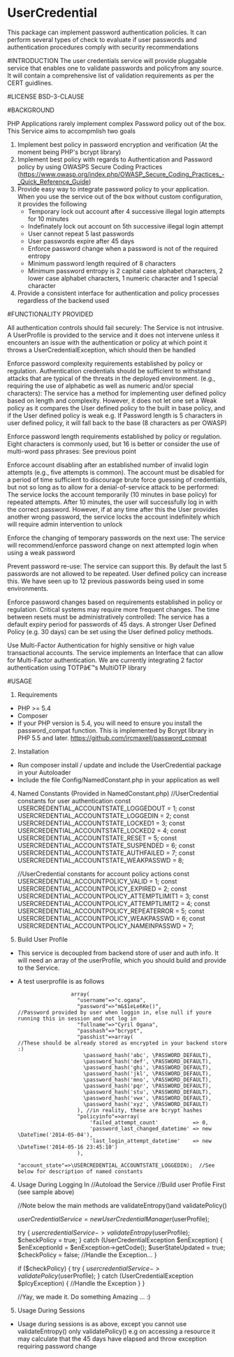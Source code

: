 # UserCredential
This package can implement password authentication policies. It can perform several types of check to evaluate if user passwords and authentication procedures comply with security recommendations

#INTRODUCTION
The user credentials service will provide pluggable service that enables one to validate 
passwords and policyfrom any source. It will contain a comprehensive list of validation
requirements as per the CERT guidlines.

#LICENSE
BSD-3-CLAUSE

#BACKGROUND

PHP Applications rarely implement complex Password policy out of the box. This Service aims to accompmlish two goals

1) Implement best policy in password encryption and verification (At the moment being PHP's bcrypt library)
2) Implement best policy with regards to Authentication and Password policy by using OWASPS Secure Coding Practices
   (https://www.owasp.org/index.php/OWASP_Secure_Coding_Practices_-_Quick_Reference_Guide)
3) Provide easy way to integrate password policy to your application. When you use the service out of the box
   without custom configuration, it provides the following
      - Temporary lock out account after 4 successive illegal login attempts for 10 minutes
	  - Indefinately lock out account on 5th successive illegal login attempt
	  - User cannot repeat 5 last passwords
	  - User passwords expire after 45 days
	  - Enforce password change when a password is not of the required entropy
	  - Minimum password length required of 8 characters
	  - Minimum password entropy is 2 capital case alphabet characters, 2 lower case alphabet characters, 1 numeric character and 1 special character
4) Provide a consistent interface for authentication and policy processes regardless of the backend used

#FUNCTIONALITY PROVIDED

All authentication controls should fail securely: The Service is not intrusive. A UserProfile is provided to the service and it does not intervene unless it encounters an issue with the authentication or policy at which point it throws a UserCredentialException, which should then be handled

Enforce password complexity requirements established by policy or regulation. Authentication credentials should be sufficient to withstand attacks that are typical of the threats in the deployed environment. (e.g., requiring the use of alphabetic as well as numeric and/or special characters): The service has a method for implementing user defined policy based on length and complexity. However, it does not let one set a Weak policy as it compares the User defined policy to the built in base policy, and if the User defined policy is weak e.g. If Password length is 5 characters in user defined policy, it will fall back to the base (8 characters as per OWASP)

Enforce password length requirements established by policy or regulation. Eight characters is commonly used, but 16 is better or consider the use of multi-word pass phrases: See previous point

Enforce account disabling after an established number of invalid login attempts (e.g., five attempts is common). The account must be disabled for a period of time sufficient to discourage brute force guessing of credentials, but not so long as to allow for a denial-of-service attack to be performed: The service locks the account temporarily (10 minutes in base policy) for repeated attempts. After 10 minutes, the user will successfully log in with the correct password. However, if at any time after this the User provides another wrong password, the service locks the account indefinitely which will require admin intervention to unlock

Enforce the changing of temporary passwords on the next use: The service will recommend/enforce password change on next attempted login when using a weak password

Prevent password re-use: The service can support this. By default the last 5 passwords are not allowed to be repeated. User defined policy can increase this. We have seen up to 12 previous passwords being used in some environments.

Enforce password changes based on requirements established in policy or regulation. Critical systems may require more frequent changes. The time between resets must be administratively controlled: The service has a default expiry period for passwords of 45 days. A stronger User Defined Policy (e.g. 30 days) can be set using the User defined policy methods.

Use Multi-Factor Authentication for highly sensitive or high value transactional accounts. The service implements an Interface that can allow for Multi-Factor authentication. We are currently integrating 2 factor authentication using TOTPâ€™s MultiOTP library

#USAGE
1) Requirements
 - PHP >= 5.4
 - Composer
 - If your PHP version is 5.4, you will need to ensure you install the password_compat function. This
   is implemented by Bcrypt library in PHP 5.5 and later. https://github.com/ircmaxell/password_compat
  
2) Installation
 - Run composer install / update and include the UserCredential package in your Autoloader
 - Include the file Config/NamedConstant.php in your application as well
 
4) Named Constants (Provided in NamedConstant.php)
	//UserCredential constants for user authentication
	const USERCREDENTIAL_ACCOUNTSTATE_LOGGEDOUT   = 1;
	const USERCREDENTIAL_ACCOUNTSTATE_LOGGEDIN    = 2;
	const USERCREDENTIAL_ACCOUNTSTATE_LOCKED1     = 3;
	const USERCREDENTIAL_ACCOUNTSTATE_LOCKED2     = 4;
	const USERCREDENTIAL_ACCOUNTSTATE_RESET       = 5;
	const USERCREDENTIAL_ACCOUNTSTATE_SUSPENDED   = 6;
	const USERCREDENTIAL_ACCOUNTSTATE_AUTHFAILED  = 7;
	const USERCREDENTIAL_ACCOUNTSTATE_WEAKPASSWD  = 8;

	//UserCredential constants for account policy actions
	const USERCREDENTIAL_ACCOUNTPOLICY_VALID         = 1;
	const USERCREDENTIAL_ACCOUNTPOLICY_EXPIRED       = 2;
	const USERCREDENTIAL_ACCOUNTPOLICY_ATTEMPTLIMIT1 = 3;
	const USERCREDENTIAL_ACCOUNTPOLICY_ATTEMPTLIMIT2 = 4;
	const USERCREDENTIAL_ACCOUNTPOLICY_REPEATERROR   = 5;
	const USERCREDENTIAL_ACCOUNTPOLICY_WEAKPASSWD    = 6;
	const USERCREDENTIAL_ACCOUNTPOLICY_NAMEINPASSWD  = 7;


3) Build User Profile
 - This service is decoupled from backend store of user and auth info. It will need an array of the userProfile,
   which you should build and provide to the Service.

 - A test userprofile is as follows
 
						array(
						  "username"=>"c.ogana",
                          "password"=>"m&$1eLe6Ke()",					//Password provided by user when loggin in, else null if youre running this in session and not log in
                          "fullname"=>"Cyril Ogana",
                          "passhash"=>"bcrypt",
                          "passhist"=>array(							//These should be already stored as encrypted in your backend store :)
                            \password_hash('abc', \PASSWORD_DEFAULT),
                            \password_hash('def', \PASSWORD_DEFAULT),
                            \password_hash('ghi', \PASSWORD_DEFAULT),
                            \password_hash('jkl', \PASSWORD_DEFAULT),
                            \password_hash('mno', \PASSWORD_DEFAULT),
                            \password_hash('pqr', \PASSWORD_DEFAULT),
                            \password_hash('stu', \PASSWORD_DEFAULT),
                            \password_hash('vwx', \PASSWORD_DEFAULT),
                            \password_hash('xyz', \PASSWORD_DEFAULT)
                          ), //in reality, these are bcrypt hashes
                          "policyinfo"=>array(
                              'failed_attempt_count' 		   => 0,
                              'password_last_changed_datetime' => new \DateTime('2014-05-04'),
                              'last_login_attempt_datetime'    => new \DateTime('2014-05-16 23:45:10')
                          ),
                          "account_state"=>\USERCREDENTIAL_ACCOUNTSTATE_LOGGEDIN);  //See below for description of named constants

4) Usage During Logging In
	//Autoload the Service
	//Build user Profile First (see sample above)
	
	//Note below the main methods are validateEntropy()and validatePolicy()
	
	$userCredentialService = new UserCredentialManager($userProfile);
	
	try {
		$usercredentialService->validateEntropy($userProfile);
		$checkPolicy = true;
	} catch (UserCredentialException $enException) {
		$enExceptionId = $enException->getCode();
		$userStateUpdated = true;
		$checkPolicy = false;
		//Handle the Exception...
	}

	if ($checkPolicy) {
		try {
			$usercredentialService->validatePolicy($userProfile);
		} catch (UserCredentialException $plcyException) {
			//Handle the Exception
		}
	}
	
	//Yay, we made it. Do something Amazing ... :)


5) Usage During Sessions
 - Usage during sessions is as above, except you cannot use validateEntropy() only validatePolicy() e.g on accessing a resource it may calculate
   that the 45 days have elapsed and throw exception requiring password change
